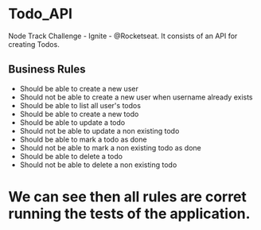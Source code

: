 # Todo_API
Node Track Challenge - Ignite - @Rocketseat. It consists of an API for creating Todos.

## Business Rules

- Should be able to create a new user
- Should not be able to create a new user when username already exists
- Should be able to list all user's todos
- Should be able to create a new todo
- Should be able to update a todo
- Should not be able to update a non existing todo
- Should be able to mark a todo as done
- Should not be able to mark a non existing todo as done
- Should be able to delete a todo
- Should not be able to delete a non existing todo

# We can see then all rules are corret running the tests of the application.
